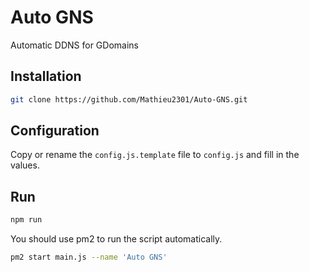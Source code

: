 # Auto GNS

Automatic DDNS for GDomains

## Installation

```sh
git clone https://github.com/Mathieu2301/Auto-GNS.git
```

## Configuration

Copy or rename the `config.js.template` file to `config.js` and fill in the values.

## Run

```sh
npm run
```

You should use pm2 to run the script automatically.

```sh
pm2 start main.js --name 'Auto GNS'
```
